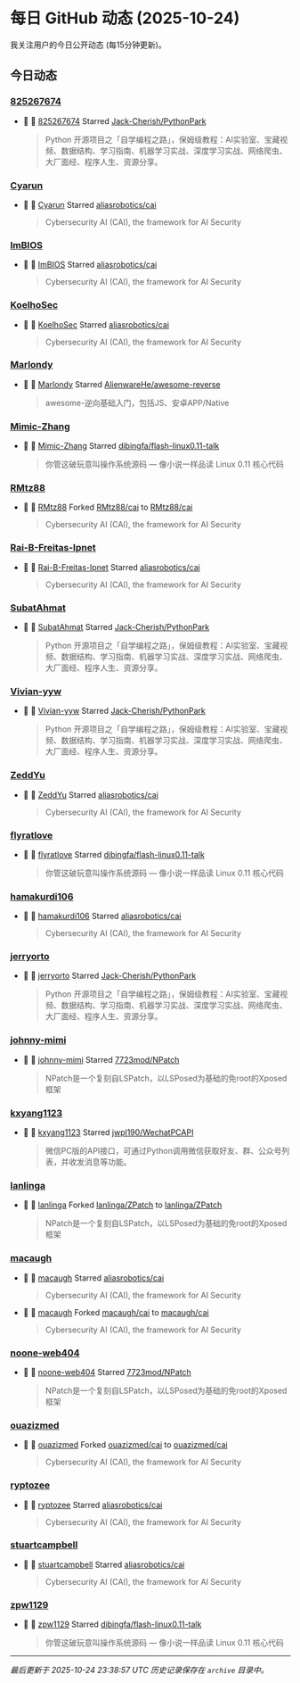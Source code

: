 # 每日 GitHub 动态 (2025-10-24)

我关注用户的今日公开动态 (每15分钟更新)。

## 今日动态

### [825267674](https://github.com/825267674)
- 🌟 👤 [825267674](https://github.com/825267674) Starred [Jack-Cherish/PythonPark](https://github.com/Jack-Cherish/PythonPark)
  > Python 开源项目之「自学编程之路」，保姆级教程：AI实验室、宝藏视频、数据结构、学习指南、机器学习实战、深度学习实战、网络爬虫、大厂面经、程序人生、资源分享。

### [Cyarun](https://github.com/Cyarun)
- 🌟 👤 [Cyarun](https://github.com/Cyarun) Starred [aliasrobotics/cai](https://github.com/aliasrobotics/cai)
  > Cybersecurity AI (CAI), the framework for AI Security

### [ImBIOS](https://github.com/ImBIOS)
- 🌟 👤 [ImBIOS](https://github.com/ImBIOS) Starred [aliasrobotics/cai](https://github.com/aliasrobotics/cai)
  > Cybersecurity AI (CAI), the framework for AI Security

### [KoelhoSec](https://github.com/KoelhoSec)
- 🌟 👤 [KoelhoSec](https://github.com/KoelhoSec) Starred [aliasrobotics/cai](https://github.com/aliasrobotics/cai)
  > Cybersecurity AI (CAI), the framework for AI Security

### [Marlondy](https://github.com/Marlondy)
- 🌟 👤 [Marlondy](https://github.com/Marlondy) Starred [AlienwareHe/awesome-reverse](https://github.com/AlienwareHe/awesome-reverse)
  > awesome-逆向基础入门，包括JS、安卓APP/Native

### [Mimic-Zhang](https://github.com/Mimic-Zhang)
- 🌟 👤 [Mimic-Zhang](https://github.com/Mimic-Zhang) Starred [dibingfa/flash-linux0.11-talk](https://github.com/dibingfa/flash-linux0.11-talk)
  > 你管这破玩意叫操作系统源码 — 像小说一样品读 Linux 0.11 核心代码

### [RMtz88](https://github.com/RMtz88)
- 🍴 👤 [RMtz88](https://github.com/RMtz88) Forked [RMtz88/cai](https://github.com/RMtz88/cai) to [RMtz88/cai](https://github.com/RMtz88/cai)
  > Cybersecurity AI (CAI), the framework for AI Security

### [Rai-B-Freitas-Ipnet](https://github.com/Rai-B-Freitas-Ipnet)
- 🌟 👤 [Rai-B-Freitas-Ipnet](https://github.com/Rai-B-Freitas-Ipnet) Starred [aliasrobotics/cai](https://github.com/aliasrobotics/cai)
  > Cybersecurity AI (CAI), the framework for AI Security

### [SubatAhmat](https://github.com/SubatAhmat)
- 🌟 👤 [SubatAhmat](https://github.com/SubatAhmat) Starred [Jack-Cherish/PythonPark](https://github.com/Jack-Cherish/PythonPark)
  > Python 开源项目之「自学编程之路」，保姆级教程：AI实验室、宝藏视频、数据结构、学习指南、机器学习实战、深度学习实战、网络爬虫、大厂面经、程序人生、资源分享。

### [Vivian-yyw](https://github.com/Vivian-yyw)
- 🌟 👤 [Vivian-yyw](https://github.com/Vivian-yyw) Starred [Jack-Cherish/PythonPark](https://github.com/Jack-Cherish/PythonPark)
  > Python 开源项目之「自学编程之路」，保姆级教程：AI实验室、宝藏视频、数据结构、学习指南、机器学习实战、深度学习实战、网络爬虫、大厂面经、程序人生、资源分享。

### [ZeddYu](https://github.com/ZeddYu)
- 🌟 👤 [ZeddYu](https://github.com/ZeddYu) Starred [aliasrobotics/cai](https://github.com/aliasrobotics/cai)
  > Cybersecurity AI (CAI), the framework for AI Security

### [flyratlove](https://github.com/flyratlove)
- 🌟 👤 [flyratlove](https://github.com/flyratlove) Starred [dibingfa/flash-linux0.11-talk](https://github.com/dibingfa/flash-linux0.11-talk)
  > 你管这破玩意叫操作系统源码 — 像小说一样品读 Linux 0.11 核心代码

### [hamakurdi106](https://github.com/hamakurdi106)
- 🌟 👤 [hamakurdi106](https://github.com/hamakurdi106) Starred [aliasrobotics/cai](https://github.com/aliasrobotics/cai)
  > Cybersecurity AI (CAI), the framework for AI Security

### [jerryorto](https://github.com/jerryorto)
- 🌟 👤 [jerryorto](https://github.com/jerryorto) Starred [Jack-Cherish/PythonPark](https://github.com/Jack-Cherish/PythonPark)
  > Python 开源项目之「自学编程之路」，保姆级教程：AI实验室、宝藏视频、数据结构、学习指南、机器学习实战、深度学习实战、网络爬虫、大厂面经、程序人生、资源分享。

### [johnny-mimi](https://github.com/johnny-mimi)
- 🌟 👤 [johnny-mimi](https://github.com/johnny-mimi) Starred [7723mod/NPatch](https://github.com/7723mod/NPatch)
  > NPatch是一个复刻自LSPatch，以LSPosed为基础的免root的Xposed框架

### [kxyang1123](https://github.com/kxyang1123)
- 🌟 👤 [kxyang1123](https://github.com/kxyang1123) Starred [jwpl190/WechatPCAPI](https://github.com/jwpl190/WechatPCAPI)
  > 微信PC版的API接口，可通过Python调用微信获取好友、群、公众号列表，并收发消息等功能。

### [lanlinga](https://github.com/lanlinga)
- 🍴 👤 [lanlinga](https://github.com/lanlinga) Forked [lanlinga/ZPatch](https://github.com/lanlinga/ZPatch) to [lanlinga/ZPatch](https://github.com/lanlinga/ZPatch)
  > NPatch是一个复刻自LSPatch，以LSPosed为基础的免root的Xposed框架

### [macaugh](https://github.com/macaugh)
- 🌟 👤 [macaugh](https://github.com/macaugh) Starred [aliasrobotics/cai](https://github.com/aliasrobotics/cai)
  > Cybersecurity AI (CAI), the framework for AI Security
- 🍴 👤 [macaugh](https://github.com/macaugh) Forked [macaugh/cai](https://github.com/macaugh/cai) to [macaugh/cai](https://github.com/macaugh/cai)
  > Cybersecurity AI (CAI), the framework for AI Security

### [noone-web404](https://github.com/noone-web404)
- 🌟 👤 [noone-web404](https://github.com/noone-web404) Starred [7723mod/NPatch](https://github.com/7723mod/NPatch)
  > NPatch是一个复刻自LSPatch，以LSPosed为基础的免root的Xposed框架

### [ouazizmed](https://github.com/ouazizmed)
- 🍴 👤 [ouazizmed](https://github.com/ouazizmed) Forked [ouazizmed/cai](https://github.com/ouazizmed/cai) to [ouazizmed/cai](https://github.com/ouazizmed/cai)
  > Cybersecurity AI (CAI), the framework for AI Security

### [ryptozee](https://github.com/ryptozee)
- 🌟 👤 [ryptozee](https://github.com/ryptozee) Starred [aliasrobotics/cai](https://github.com/aliasrobotics/cai)
  > Cybersecurity AI (CAI), the framework for AI Security

### [stuartcampbell](https://github.com/stuartcampbell)
- 🌟 👤 [stuartcampbell](https://github.com/stuartcampbell) Starred [aliasrobotics/cai](https://github.com/aliasrobotics/cai)
  > Cybersecurity AI (CAI), the framework for AI Security

### [zpw1129](https://github.com/zpw1129)
- 🌟 👤 [zpw1129](https://github.com/zpw1129) Starred [dibingfa/flash-linux0.11-talk](https://github.com/dibingfa/flash-linux0.11-talk)
  > 你管这破玩意叫操作系统源码 — 像小说一样品读 Linux 0.11 核心代码


---
*最后更新于 2025-10-24 23:38:57 UTC*
*历史记录保存在 `archive` 目录中。*
